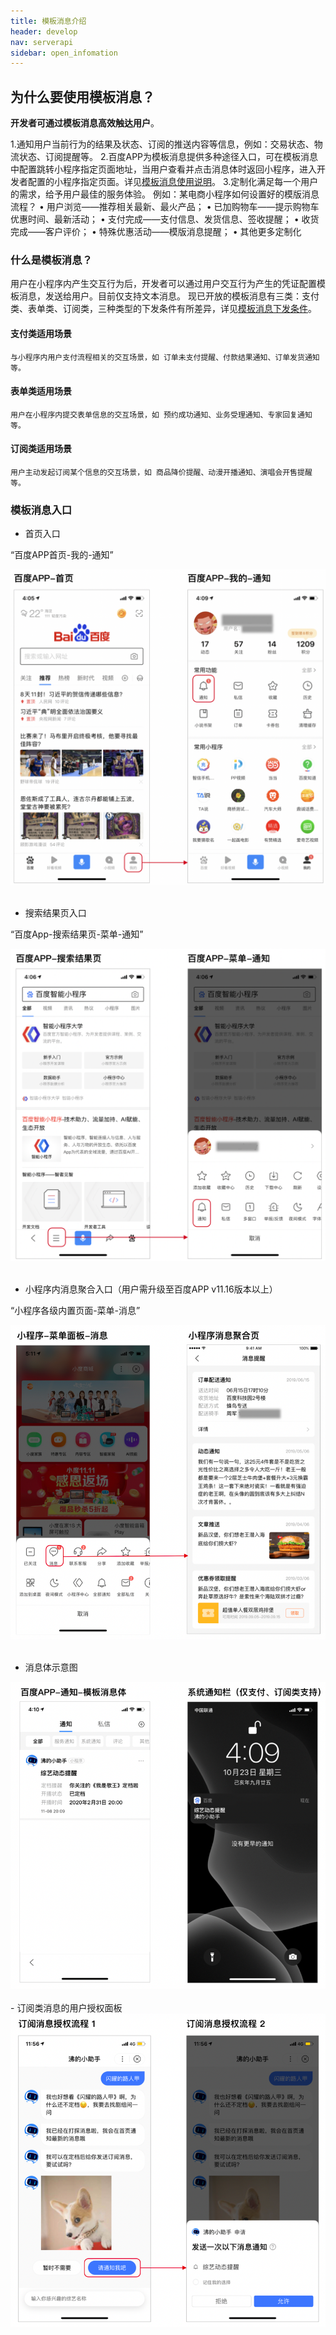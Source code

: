 ```yaml
---
title: 模板消息介绍
header: develop
nav: serverapi
sidebar: open_infomation
---
```


## 为什么要使用模板消息？

**开发者可通过模板消息高效触达用户**。

1.通知用户当前行为的结果及状态、订阅的推送内容等信息，例如：交易状态、物流状态、订阅提醒等。
2.百度APP为模板消息提供多种途径入口，可在模板消息中配置跳转小程序指定页面地址，当用户查看并点击消息体时返回小程序，进入开发者配置的小程序指定页面。详见[模板消息使用说明](https://smartprogram.baidu.com/docs/develop/serverapi/useintroduction/)。
3.定制化满足每一个用户的需求，给予用户最佳的服务体验。
例如：某电商小程序如何设置好的模版消息流程？
•	用户浏览——推荐相关最新、最火产品；
•	已加购物车——提示购物车优惠时间、最新活动；
•	支付完成——支付信息、发货信息、签收提醒；
•	收货完成——客户评价；
•	特殊优惠活动——模版消息提醒；
•	其他更多定制化


### 什么是模板消息？
用户在小程序内产生交互行为后，开发者可以通过用户交互行为产生的凭证配置模板消息，发送给用户。目前仅支持文本消息。
现已开放的模板消息有三类：支付类、表单类、订阅类，三种类型的下发条件有所差异，详见[模板消息下发条件](https://smartprogram.baidu.com/docs/develop/serverapi/sendintroduction/)。

#### 支付类适用场景
```
与小程序内用户支付流程相关的交互场景，如 订单未支付提醒、付款结果通知、订单发货通知 等。
```
#### 表单类适用场景
```
用户在小程序内提交表单信息的交互场景，如 预约成功通知、业务受理通知、专家回复通知 等。
```
#### 订阅类适用场景
```
用户主动发起订阅某个信息的交互场景，如 商品降价提醒、动漫开播通知、演唱会开售提醒 等。
```

### 模板消息入口


- 首页入口

“百度APP首页-我的-通知”

<div class="m-doc-custom-examples">
	<div class="m-doc-custom-examples-correct">
		<img src="../../../img/api/information/1.jpg">
	</div>
	<div class="m-doc-custom-examples-error ">
		<img src=" ">
	</div>
</div>


- 搜索结果页入口

“百度App-搜索结果页-菜单-通知”

<div class="m-doc-custom-examples">
	<div class="m-doc-custom-examples-correct">
		<img src="../../../img/api/information/2.jpg">
		<!-- <p class="m-doc-custom-examples-title">正确</p><p class="m-doc-custom-examples-text">内容左右边距应至少34px(17pt)。</p> -->
	</div>
	<div class="m-doc-custom-examples-error ">
		<img src=" ">
		<!-- <p class="m-doc-custom-examples-title">错误</p><p class="m-doc-custom-examples-text">边距过宽，页面元素过于集中。</p> -->
	</div>
</div>

- 小程序内消息聚合入口（用户需升级至百度APP v11.16版本以上）

“小程序各级内置页面-菜单-消息”

<div class="m-doc-custom-examples">
	<div class="m-doc-custom-examples-correct">
		<img src="../../../img/api/information/3.jpg">
		<!-- <p class="m-doc-custom-examples-title">正确</p><p class="m-doc-custom-examples-text">内容左右边距应至少34px(17pt)。</p> -->
	</div>
	<div class="m-doc-custom-examples-error ">
		<img src=" ">
		<!-- <p class="m-doc-custom-examples-title">错误</p><p class="m-doc-custom-examples-text">边距过宽，页面元素过于集中。</p> -->
	</div>
</div>

- 消息体示意图

<div class="m-doc-custom-examples">
	<div class="m-doc-custom-examples-correct">
		<img src="../../../img/api/information/4.jpg">
		<!-- <p class="m-doc-custom-examples-title">正确</p><p class="m-doc-custom-examples-text">内容左右边距应至少34px(17pt)。</p> -->
	</div>
	<div class="m-doc-custom-examples-error ">
		<img src="">
		<!-- <p class="m-doc-custom-examples-title">错误</p><p class="m-doc-custom-examples-text">边距过宽，页面元素过于集中。</p> -->
	</div>
</div>
- 订阅类消息的用户授权面板

<div class="m-doc-custom-examples">
	<div class="m-doc-custom-examples-correct">
		<img src="../../../img/api/information/4-1.jpg">
		<!-- <p class="m-doc-custom-examples-title">正确</p><p class="m-doc-custom-examples-text">内容左右边距应至少34px(17pt)。</p> -->
	</div>
	<div class="m-doc-custom-examples-error ">
		<img src="">
	</div>
</div>
 


